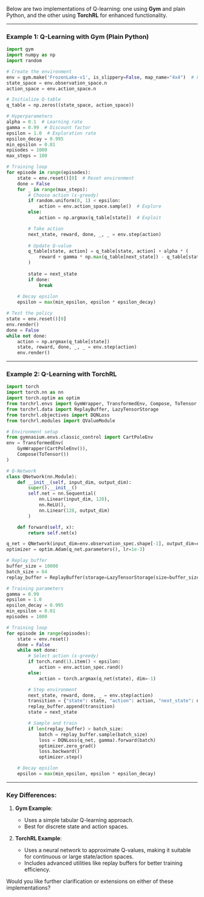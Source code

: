 Below are two implementations of Q-learning: one using **Gym** and plain Python, and the other using **TorchRL** for enhanced functionality.

---

### Example 1: Q-Learning with Gym (Plain Python)

```python
import gym
import numpy as np
import random

# Create the environment
env = gym.make('FrozenLake-v1', is_slippery=False, map_name="4x4")  # FrozenLake example
state_space = env.observation_space.n
action_space = env.action_space.n

# Initialize Q-table
q_table = np.zeros((state_space, action_space))

# Hyperparameters
alpha = 0.1  # Learning rate
gamma = 0.99  # Discount factor
epsilon = 1.0  # Exploration rate
epsilon_decay = 0.995
min_epsilon = 0.01
episodes = 1000
max_steps = 100

# Training loop
for episode in range(episodes):
    state = env.reset()[0]  # Reset environment
    done = False
    for _ in range(max_steps):
        # Choose action (ε-greedy)
        if random.uniform(0, 1) < epsilon:
            action = env.action_space.sample()  # Explore
        else:
            action = np.argmax(q_table[state])  # Exploit

        # Take action
        next_state, reward, done, _, _ = env.step(action)
        
        # Update Q-value
        q_table[state, action] = q_table[state, action] + alpha * (
            reward + gamma * np.max(q_table[next_state]) - q_table[state, action]
        )
        
        state = next_state
        if done:
            break
    
    # Decay epsilon
    epsilon = max(min_epsilon, epsilon * epsilon_decay)

# Test the policy
state = env.reset()[0]
env.render()
done = False
while not done:
    action = np.argmax(q_table[state])
    state, reward, done, _, _ = env.step(action)
    env.render()
```

---

### Example 2: Q-Learning with TorchRL

```python
import torch
import torch.nn as nn
import torch.optim as optim
from torchrl.envs import GymWrapper, TransformedEnv, Compose, ToTensor
from torchrl.data import ReplayBuffer, LazyTensorStorage
from torchrl.objectives import DQNLoss
from torchrl.modules import QValueModule

# Environment setup
from gymnasium.envs.classic_control import CartPoleEnv
env = TransformedEnv(
    GymWrapper(CartPoleEnv()),
    Compose(ToTensor())
)

# Q-Network
class QNetwork(nn.Module):
    def __init__(self, input_dim, output_dim):
        super().__init__()
        self.net = nn.Sequential(
            nn.Linear(input_dim, 128),
            nn.ReLU(),
            nn.Linear(128, output_dim)
        )

    def forward(self, x):
        return self.net(x)

q_net = QNetwork(input_dim=env.observation_spec.shape[-1], output_dim=env.action_spec.shape[-1])
optimizer = optim.Adam(q_net.parameters(), lr=1e-3)

# Replay buffer
buffer_size = 10000
batch_size = 64
replay_buffer = ReplayBuffer(storage=LazyTensorStorage(size=buffer_size))

# Training parameters
gamma = 0.99
epsilon = 1.0
epsilon_decay = 0.995
min_epsilon = 0.01
episodes = 1000

# Training loop
for episode in range(episodes):
    state = env.reset()
    done = False
    while not done:
        # Select action (ε-greedy)
        if torch.rand(1).item() < epsilon:
            action = env.action_spec.rand()
        else:
            action = torch.argmax(q_net(state), dim=-1)

        # Step environment
        next_state, reward, done, _ = env.step(action)
        transition = {"state": state, "action": action, "next_state": next_state, "reward": reward}
        replay_buffer.append(transition)
        state = next_state

        # Sample and train
        if len(replay_buffer) > batch_size:
            batch = replay_buffer.sample(batch_size)
            loss = DQNLoss(q_net, gamma).forward(batch)
            optimizer.zero_grad()
            loss.backward()
            optimizer.step()

    # Decay epsilon
    epsilon = max(min_epsilon, epsilon * epsilon_decay)
```

---

### Key Differences:
1. **Gym Example**:
   - Uses a simple tabular Q-learning approach.
   - Best for discrete state and action spaces.

2. **TorchRL Example**:
   - Uses a neural network to approximate Q-values, making it suitable for continuous or large state/action spaces.
   - Includes advanced utilities like replay buffers for better training efficiency.

Would you like further clarification or extensions on either of these implementations?

